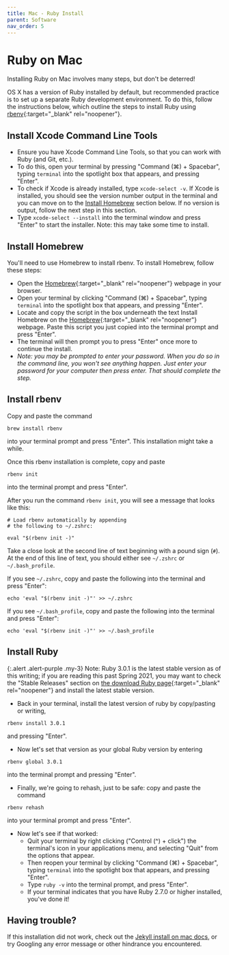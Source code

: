 ```yaml
---
title: Mac - Ruby Install
parent: Software
nav_order: 5
---
```


# Ruby on Mac

Installing Ruby on Mac involves many steps, but don't be deterred!

OS X has a version of Ruby installed by default, but recommended practice is to set up a separate Ruby development environment.
To do this, follow the instructions below, which outline the steps to install Ruby using [rbenv](https://github.com/rbenv/rbenv){:target="_blank" rel="noopener"}.

## Install Xcode Command Line Tools

- Ensure you have Xcode Command Line Tools, so that you can work with Ruby (and Git, etc.).
- To do this, open your terminal by pressing "Command (⌘) + Spacebar", typing `terminal` into the spotlight box that appears, and pressing "Enter".
- To check if Xcode is already installed, type `xcode-select -v`. If Xcode is installed, you should see the version number output in the terminal and you can move on to the [Install Homebrew](#homebrew) section below. If no version is output, follow the next step in this section.
- Type `xcode-select --install` into the terminal window and press "Enter" to start the installer. Note: this may take some time to install.

## Install Homebrew

You'll need to use Homebrew to install rbenv. To install Homebrew, follow these steps:

- Open the [Homebrew](https://brew.sh/){:target="_blank" rel="noopener"} webpage in your browser.
- Open your terminal by clicking "Command (⌘) + Spacebar", typing `terminal` into the spotlight box that appears, and pressing "Enter".
- Locate and copy the script in the box underneath the text Install Homebrew on the [Homebrew](https://brew.sh/){:target="_blank" rel="noopener"} webpage. Paste this script you just copied into the terminal prompt and press "Enter".
- The terminal will then prompt you to press "Enter" once more to continue the install.
- *Note: you may be prompted to enter your password. When you do so in the command line, you won't see anything happen. Just enter your password for your computer then press enter. That should complete the step.* 

## Install rbenv

Copy and paste the command 
```
brew install rbenv
```
into your terminal prompt and press "Enter". This installation might take a while.

Once this rbenv installation is complete, copy and paste
```
rbenv init
``` 
into the terminal prompt and press "Enter".

After you run the command `rbenv init`, you will see a message that looks like this:
```
# Load rbenv automatically by appending
# the following to ~/.zshrc:

eval "$(rbenv init -)"
```

Take a close look at the second line of text beginning with a pound sign (`#`).
At the end of this line of text, you should either see `~/.zshrc` or `~/.bash_profile`.

If you see `~/.zshrc`, copy and paste the following into the terminal and press "Enter":
```
echo 'eval "$(rbenv init -)"' >> ~/.zshrc 
```

If you see `~/.bash_profile`, copy and paste the following into the terminal and press "Enter":
```
echo 'eval "$(rbenv init -)"' >> ~/.bash_profile
```

## Install Ruby

{:.alert .alert-purple .my-3}
Note: Ruby 3.0.1 is the latest stable version as of this writing; if you are reading this past Spring 2021, you may want to check the "Stable Releases" section on [the download Ruby page](https://www.ruby-lang.org/en/downloads/){:target="_blank" rel="noopener"} and install the latest stable version.

- Back in your terminal, install the latest version of ruby by copy/pasting or writing, 
```
rbenv install 3.0.1
```
and pressing "Enter".
- Now let's set that version as your global Ruby version by entering 
```
rbenv global 3.0.1
```
into the terminal prompt and pressing "Enter".
- Finally, we're going to rehash, just to be safe: copy and paste the command 
```
rbenv rehash
``` 
into your terminal prompt and press "Enter".
- Now let's see if that worked:
    - Quit your terminal by right clicking ("Control (^) + click") the terminal's icon in your applications menu, and selecting "Quit" from the options that appear.
    - Then reopen your terminal by clicking "Command (⌘) + Spacebar", typing `terminal` into the spotlight box that appears, and pressing "Enter".
    - Type `ruby -v` into the terminal prompt, and press "Enter".
    - If your terminal indicates that you have Ruby 2.7.0 or higher installed, you've done it!

## Having trouble?

If this installation did not work, check out the [Jekyll install on mac docs](https://jekyllrb.com/docs/installation/macos/), or try Googling any error message or other hindrance you encountered.
